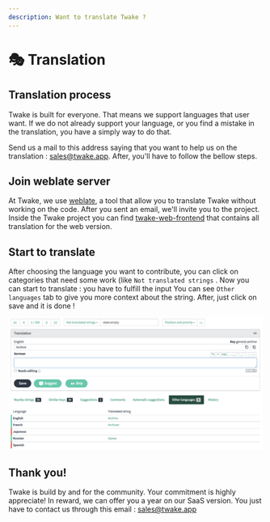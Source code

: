 ```yaml
---
description: Want to translate Twake ?
---
```


# 🎭 Translation

## Translation process

Twake is built for everyone. That means we support languages that user want. If we do not already support your language, or you find a mistake in the translation, you have a simply way to do that.

Send us a mail to this address saying that you want to help us on the translation : [sales@twake.app](mailto:sales@twake.app). After, you'll have to follow the bellow steps.

## Join weblate server

At Twake, we use [weblate](https://hosted.weblate.org/), a tool that allow you to translate Twake without working on the code. After you sent an email, we'll invite you to the project. Inside the Twake project you can find [twake-web-frontend](https://hosted.weblate.org/projects/twake/twake-web-frontend/) that contains all translation for the web version.

## Start to translate

After choosing the language you want to contribute, you can click on categories that need some work \(like `Not translated strings` . Now you can start to translate : you have to fulfill the input You can see `Other languages` tab to give you more context about the string. After, just click on save and it is done !

![](<../assets/image-(6).png>)

## Thank you!

Twake is build by and for the community. Your commitment is highly appreciate! In reward, we can offer you a year on our SaaS version. You just have to contact us through this email : [sales@twake.app](mailto:sales@twake.app)
